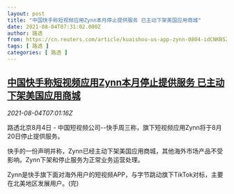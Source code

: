 ```yaml
---
layout: post
title: "中国快手称短视频应用Zynn本月停止提供服务 已主动下架美国应用商城"
date: 2021-08-04T07:31:02.000Z
author: 路透
from: https://cn.reuters.com/article/kuaishou-us-app-zynn-0804-idCNKBS2F50LU
tags: [ 路透 ]
categories: [ 路透 ]
---
```

<!--1628062262000-->
[中国快手称短视频应用Zynn本月停止提供服务 已主动下架美国应用商城](https://cn.reuters.com/article/kuaishou-us-app-zynn-0804-idCNKBS2F50LU)
------

<div>
<div><i>2021-08-04T07:01:16Z</i></div><p>路透北京8月4日 - 中国短视频公司--快手周三称，旗下短视频应用Zynn将于8月20日停止提供服务。</p><p>快手的一份声明并称，Zynn已经主动下架美国应用商城，其他海外市场产品不受影响。Zynn下架和停止服务为正常业务运营处理。</p><p>Zynn是快手旗下面对海外用户的短视频APP，与字节跳动旗下TikTok对标，主要在北美地区发展用户。(完)</p>
</div>
